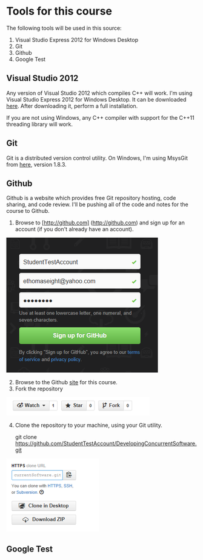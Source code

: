 Tools for this course
=====================
The following tools will be used in this source:

1. Visual Studio Express 2012 for Windows Desktop
2. Git
3. Github
4. Google Test

Visual Studio 2012
------------------
Any version of Visual Studio 2012 which compiles C++ will work. I'm using Visual Studio Express 2012 for Windows Desktop. It can be downloaded [here](http://www.microsoft.com/en-us/download/details.aspx?id=34673). After downloading it, perform a full installation.

If you are not using Windows, any C++ compiler with support for the C++11 threading library will work.

Git
---
Git is a distributed version control utility. On Windows, I'm using MsysGit from [here](http://msysgit.github.io/), version 1.8.3.

Github
------
Github is a website which provides free Git repository hosting, code sharing, and code review. I'll be pushing all of the code and notes for the course to Github.

1. Browse to [http://github.com] (http://github.com) and sign up for an account (if you don't already have an account).

![Github sign up image](GithubSignUp.png)

2. Browse to the Github [site](https://github.com/joshpeterson/DevelopingConcurrentSoftware) for this course.
3. Fork the repository

![Fork a repo on Github image](GithubForkRepo.png)

4. Clone the repository to your machine, using your Git utility.

    git clone https://github.com/StudentTestAccount/DevelopingConcurrentSoftware.git

![Github HTTPS clone URL image](GithubHTTPSCloneURL.png)

Google Test
-----------
